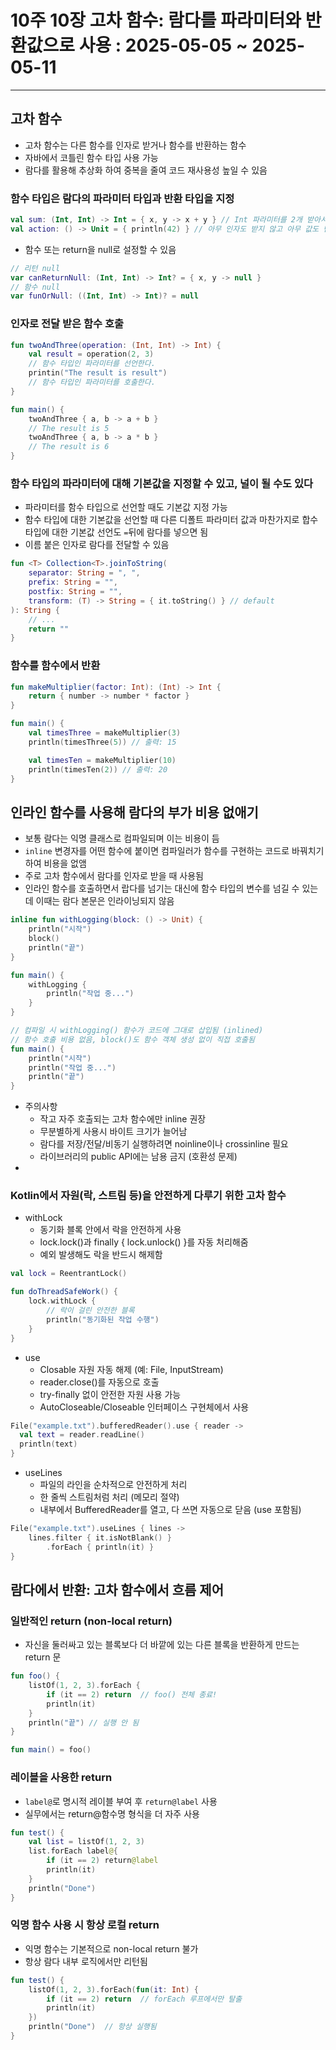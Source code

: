 # 10주 10장 고차 함수: 람다를 파라미터와 반환값으로 사용 : 2025-05-05 ~ 2025-05-11

---

## 고차 함수

- 고차 함수는 다른 함수를 인자로 받거나 함수를 반환하는 함수
- 자바에서 코틀린 함수 타입 사용 가능
- 람다를 활용해 추상화 하여 중복을 줄여 코드 재사용성 높일 수 있음

### 함수 타입은 람다의 파라미터 타입과 반환 타입을 지정

```kotlin
val sum: (Int, Int) -> Int = { x, y -> x + y } // Int 파라미터를 2개 받아서 Int 값을 반환하는 함수
val action: () -> Unit = { println(42) } // 아무 인자도 받지 않고 아무 값도 반환하지 않는 함수
```

- 함수 또는 return을 null로 설정할 수 있음

```kotlin
// 리턴 null
var canReturnNull: (Int, Int) -> Int? = { x, y -> null }
// 함수 null
var funOrNull: ((Int, Int) -> Int)? = null
```

### 인자로 전달 받은 함수 호출

```kotlin
fun twoAndThree(operation: (Int, Int) -> Int) {
    val result = operation(2, 3)
    // 함수 타입인 파라미터를 선언한다.
    printin("The result is result")
    // 함수 타입인 파라미터를 호출한다.
}

fun main() {
    twoAndThree { a, b -> a + b }
    // The result is 5
    twoAndThree { a, b -> a * b }
    // The result is 6
}
```

### 함수 타입의 파라미터에 대해 기본값을 지정할 수 있고, 널이 될 수도 있다

- 파라미터를 함수 타입으로 선언할 때도 기본값 지정 가능
- 함수 타입에 대한 기본값을 선언할 때 다른 디폴트 파라미터 값과 마찬가지로 합수 타입에 대한 기본값 선언도 `=`뒤에 람다를 넣으면 됨
- 이름 붙은 인자로 람다를 전달할 수 있음

```kotlin
fun <T> Collection<T>.joinToString(
    separator: String = ", ",
    prefix: String = "",
    postfix: String = "",
    transform: (T) -> String = { it.toString() } // default
): String {
    // ...
    return ""
}
```

### 함수를 함수에서 반환

```kotlin
fun makeMultiplier(factor: Int): (Int) -> Int {
    return { number -> number * factor }
}

fun main() {
    val timesThree = makeMultiplier(3)
    println(timesThree(5)) // 출력: 15

    val timesTen = makeMultiplier(10)
    println(timesTen(2)) // 출력: 20
}
```

## 인라인 함수를 사용해 람다의 부가 비용 없애기

- 보통 람다는 익명 클래스로 컴파일되며 이는 비용이 듬
- `inline` 변경자를 어떤 함수에 붙이면 컴파일러가 함수를 구현하는 코드로 바꿔치기 하여 비용을 없앰
- 주로 고차 함수에서 람다를 인자로 받을 때 사용됨
- 인라인 함수를 호출하면서 랍다를 넘기는 대신에 함수 타입의 변수를 넘길 수 있는데 이때는 람다 본문은 인라이닝되지 않음

```kotlin
inline fun withLogging(block: () -> Unit) {
    println("시작")
    block()
    println("끝")
}

fun main() {
    withLogging {
        println("작업 중...")
    }
}

// 컴파일 시 withLogging() 함수가 코드에 그대로 삽입됨 (inlined)
// 함수 호출 비용 없음, block()도 함수 객체 생성 없이 직접 호출됨
fun main() {
    println("시작")
    println("작업 중...")
    println("끝")
}
```

- 주의사항
    - 작고 자주 호출되는 고차 함수에만 inline 권장
    - 무분별하게 사용시 바이트 크기가 늘어남
    - 람다를 저장/전달/비동기 실행하려면 noinline이나 crossinline 필요
    - 라이브러리의 public API에는 남용 금지 (호환성 문제)
-

### Kotlin에서 자원(락, 스트림 등)을 안전하게 다루기 위한 고차 함수

- withLock
  - 동기화 블록 안에서 락을 안전하게 사용
  - lock.lock()과 finally { lock.unlock() }를 자동 처리해줌
  - 예외 발생해도 락을 반드시 해제함
```kotlin
val lock = ReentrantLock()

fun doThreadSafeWork() {
    lock.withLock {
        // 락이 걸린 안전한 블록
        println("동기화된 작업 수행")
    }
}
```
- use
  - Closable 자원 자동 해제 (예: File, InputStream)
  - reader.close()를 자동으로 호출
  - try-finally 없이 안전한 자원 사용 가능
  - AutoCloseable/Closeable 인터페이스 구현체에서 사용
```kotlin
File("example.txt").bufferedReader().use { reader ->
  val text = reader.readLine()
  println(text)
}
```
- useLines
  - 파일의 라인을 순차적으로 안전하게 처리
  - 한 줄씩 스트림처럼 처리 (메모리 절약)
  - 내부에서 BufferedReader를 열고, 다 쓰면 자동으로 닫음 (use 포함됨)
  
```kotlin
File("example.txt").useLines { lines ->
    lines.filter { it.isNotBlank() }
        .forEach { println(it) }
}
```

## 람다에서 반환: 고차 함수에서 흐름 제어

### 일반적인 return (non-local return)
- 자신을 둘러싸고 있는 블록보다 더 바깥에 있는 다른 블록을 반환하게 만드는 return 문
```kotlin
fun foo() {
    listOf(1, 2, 3).forEach {
        if (it == 2) return  // foo() 전체 종료!
        println(it)
    }
    println("끝") // 실행 안 됨
}

fun main() = foo()
```

### 레이블을 사용한 return
- `label@`로 명시적 레이블 부여 후 `return@label` 사용 
- 실무에서는 return@함수명 형식을 더 자주 사용
```kotlin
fun test() {
    val list = listOf(1, 2, 3)
    list.forEach label@{
        if (it == 2) return@label
        println(it)
    }
    println("Done")
}
```

### 익명 함수 사용 시 항상 로컬 return
- 익명 함수는 기본적으로 non-local return 불가 
- 항상 람다 내부 로직에서만 리턴됨
```kotlin
fun test() {
    listOf(1, 2, 3).forEach(fun(it: Int) {
        if (it == 2) return  // forEach 루프에서만 탈출
        println(it)
    })
    println("Done")  // 항상 실행됨
}
```